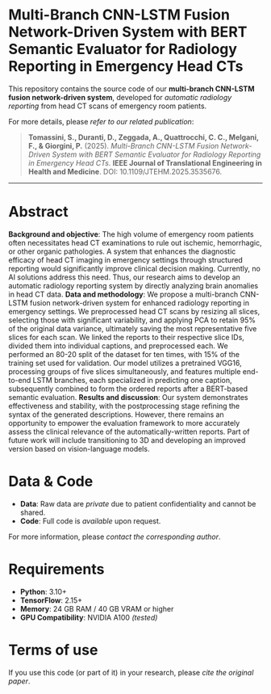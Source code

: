 # Multi-Branch CNN-LSTM Fusion Network-Driven System with BERT Semantic Evaluator for Radiology Reporting in Emergency Head CTs

This repository contains the source code of our **multi-branch CNN-LSTM fusion network-driven system**, developed for *automatic radiology reporting* from head CT scans of emergency room patients.  

For more details, please *refer to our related publication*:


> **Tomassini, S., Duranti, D., Zeggada, A., Quattrocchi, C. C., Melgani, F., & Giorgini, P.** (2025). *Multi-Branch CNN-LSTM Fusion Network-Driven System with BERT Semantic Evaluator for Radiology Reporting in Emergency Head CTs*. **IEEE Journal of Translational Engineering in Health and Medicine**. DOI: 10.1109/JTEHM.2025.3535676.

---

# Abstract

**Background and objective**: The high volume of emergency room patients often necessitates head CT examinations to rule out ischemic, hemorrhagic, or other organic pathologies. A system that enhances the diagnostic efficacy of head CT imaging in emergency settings through structured reporting would significantly improve clinical decision making. Currently, no AI solutions address this need. Thus, our research aims to develop an automatic radiology reporting system by directly analyzing brain anomalies in head CT data. 
**Data and methodology**: We propose a multi-branch CNN-LSTM fusion network-driven system for enhanced radiology reporting in emergency settings. We preprocessed head CT scans by resizing all slices, selecting those with significant variability, and applying PCA to retain 95% of the original data variance, ultimately saving the most representative five slices for each scan. We linked the reports to their respective slice IDs, divided them into individual captions, and preprocessed each. We performed an 80-20 split of the dataset for ten times, with 15% of the training set used for validation. Our model utilizes a pretrained VGG16, processing groups of five slices simultaneously, and features multiple end-to-end LSTM branches, each specialized in predicting one caption, subsequently combined to form the ordered reports after a BERT-based semantic evaluation. 
**Results and discussion**: Our system demonstrates effectiveness and stability, with the postprocessing stage refining the syntax of the generated descriptions. However, there remains an opportunity to empower the evaluation framework to more accurately assess the clinical relevance of the automatically-written reports. Part of future work will include transitioning to 3D and developing an improved version based on vision-language models.

# Data & Code

- **Data**: Raw data are *private* due to patient confidentiality and cannot be shared.  
- **Code**: Full code is *available* upon request.

For more information, please *contact the corresponding author*.  

# Requirements
- **Python**: 3.10+  
- **TensorFlow**: 2.15+  
- **Memory**: 24 GB RAM / 40 GB VRAM or higher 
- **GPU Compatibility**: NVIDIA A100 *(tested)*  

# Terms of use
If you use this code (or part of it) in your research, please *cite the original paper*.  
